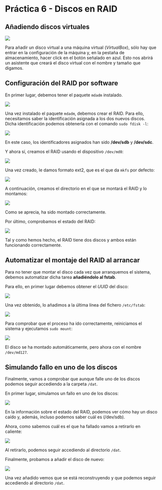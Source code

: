 # Práctica 6 - Discos en RAID

## Añadiendo discos virtuales

![](1.png)

Para añadir un disco virtual a una máquina virtual (_VirtualBox_), sólo hay que entrar en la configuración de la máquina y, en la pestaña de almacenamiento, hacer click en el botón señalado en azul. Esto nos abrirá un asistente que creará el disco virtual con el nombre y tamaño que digamos.

## Configuración del RAID por software
En primer lugar, debemos tener el paquete `mdadm` instalado.

![](2.png)

Una vez instalado el paquete `mdadm`, debemos crear el RAID. Para ello, necesitamos saber la identificación asignada a los dos nuevos discos. Dicha identificación podemos obtenerla con el comando `sudo fdisk -l`:

![](3.png)

En este caso, los identificadores asignados han sido __/dev/sdb__ y __/dev/sdc__.

Y ahora sí, creamos el RAID usando el dispositivo `/dev/md0`:

![](4.png)

Una vez creado, le damos formato ext2, que es el que da `mkfs` por defecto:

![](5.png)

A continuación, creamos el directorio en el que se montará el RAID y lo montamos:

![](6.png)

Como se aprecia, ha sido montado correctamente.

Por último, comprobamos el estado del RAID:

![](7.png)

Tal y como hemos hecho, el RAID tiene dos discos y ambos están funcionando correctamente.

## Automatizar el montaje del RAID al arrancar
Para no tener que montar el disco cada vez que arranquemos el sistema, debemos automatizar dicha tarea __añadiéndolo al fstab__.

Para ello, en primer lugar debemos obtener el _UUID_ del disco:

![](8.png)

Una vez obtenido, lo añadimos a la última línea del fichero `/etc/fstab`:

![](9.png)

Para comprobar que el proceso ha ido correctamente, reiniciamos el sistema y ejecutamos `sudo mount`:

![](10.png)

El disco se ha montado automáticamente, pero ahora con el nombre `/dev/md127`.

## Simulando fallo en uno de los discos
Finalmente, vamos a comprobar que aunque falle uno de los discos podemos seguir accediendo a la carpeta `/dat`.

En primer lugar, simulamos un fallo en uno de los discos:

![](11.png)

En la información sobre el estado del RAID, podemos ver cómo hay un disco caído y, además, incluso podemos saber cuál es (/dev/sdb).

Ahora, como sabemos cuál es el que ha fallado vamos a retirarlo en caliente:

![](12.png)

Al retirarlo, podemos seguir accediendo al directorio `/dat`.

Finalmente, probamos a añadir el disco de nuevo:

![](13.png)

Una vez añadido vemos que se está reconstruyendo y que podemos seguir accediendo al directorio `/dat`.
